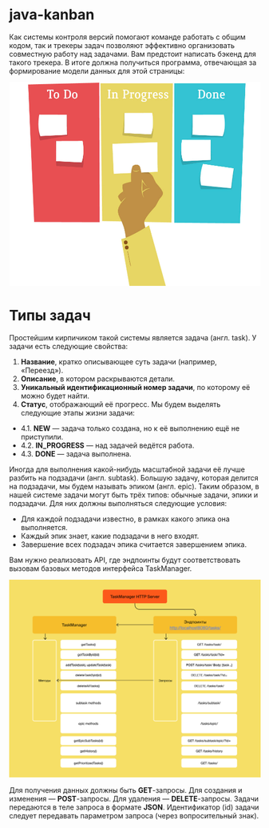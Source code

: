 # java-kanban
Как системы контроля версий помогают команде работать с общим кодом, так и трекеры задач позволяют эффективно организовать совместную работу над задачами. Вам предстоит написать бэкенд для такого трекера. В итоге должна получиться программа, отвечающая за формирование модели данных для этой страницы:

![](https://github.com/SemenenkoEugene/java-kanban/blob/main/kanban.jpg)
# Типы задач
Простейшим кирпичиком такой системы является задача (англ. task). У задачи есть следующие свойства:
1. **Название**, кратко описывающее суть задачи (например, «Переезд»).
2. **Описание**, в котором раскрываются детали.
3. **Уникальный идентификационный номер задачи**, по которому её можно будет найти.
4. **Статус**, отображающий её прогресс. 
Мы будем выделять следующие этапы жизни задачи:

- 4.1. **NEW** — задача только создана, но к её выполнению ещё не приступили.
- 4.2. **IN_PROGRESS** — над задачей ведётся работа.
- 4.3. **DONE** — задача выполнена.
  
Иногда для выполнения какой-нибудь масштабной задачи её лучше разбить на подзадачи (англ. subtask). Большую задачу, которая делится на подзадачи, мы будем называть эпиком (англ. epic). 
Таким образом, в нашей системе задачи могут быть трёх типов: обычные задачи, эпики и подзадачи. Для них должны выполняться следующие условия:
 - Для каждой подзадачи известно, в рамках какого эпика она выполняется.
 - Каждый эпик знает, какие подзадачи в него входят.
 - Завершение всех подзадач эпика считается завершением эпика.

Вам нужно реализовать API, где эндпоинты будут соответствовать вызовам базовых методов интерфейса TaskManager. 

![](https://github.com/SemenenkoEugene/java-kanban/blob/main/S7_33-2_1649410009.png)

Для получения данных должны быть **GET**-запросы. Для создания и изменения — **POST**-запросы. Для удаления — **DELETE**-запросы. Задачи передаются в теле запроса в формате **JSON**. Идентификатор (id) задачи следует передавать параметром запроса (через вопросительный знак). 
